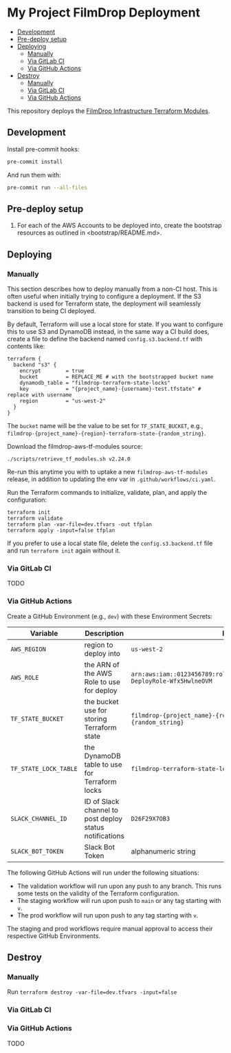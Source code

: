 <!-- omit from toc -->
# My Project FilmDrop Deployment

- [Development](#development)
- [Pre-deploy setup](#pre-deploy-setup)
- [Deploying](#deploying)
  - [Manually](#manually)
  - [Via GitLab CI](#via-gitlab-ci)
  - [Via GitHub Actions](#via-github-actions)
- [Destroy](#destroy)
  - [Manually](#manually-1)
  - [Via GitLab CI](#via-gitlab-ci-1)
  - [Via GitHub Actions](#via-github-actions-1)

This repository deploys the
[FilmDrop Infrastructure Terraform Modules](https://github.com/Element84/filmdrop-aws-tf-modules).

## Development

Install pre-commit hooks:

```bash
pre-commit install
```

And run them with:

```bash
pre-commit run --all-files
```

## Pre-deploy setup

1. For each of the AWS Accounts to be deployed into, create the bootstrap
   resources as outlined in <bootstrap/README.md>.

## Deploying

### Manually

This section describes how to deploy manually from a non-CI host. This is often
useful when initially trying to configure a deployment. If the S3 backend is used
for Terraform state, the deployment will seamlessly transition to being CI deployed.

By default, Terraform will use a local store for state. If you want to configure
this to use S3 and DynamoDB instead, in the same way a CI build does,
create a file to define the backend named `config.s3.backend.tf` with contents like:

```text
terraform {
  backend "s3" {
    encrypt        = true
    bucket         = REPLACE_ME # with the bootstrapped bucket name
    dynamodb_table = "filmdrop-terraform-state-locks"
    key            = "{project_name}-{username}-test.tfstate" # replace with username
    region         = "us-west-2"
  }
}
```

The `bucket` name will be the value to be set for `TF_STATE_BUCKET`, e.g.,
`filmdrop-{project_name}-{region}-terraform-state-{random_string}`.

Download the filmdrop-aws-tf-modules source:

```shell
./scripts/retrieve_tf_modules.sh v2.24.0
```

Re-run this anytime you with to uptake a new `filmdrop-aws-tf-modules` release,
in addition to updating the env var in `.github/workflows/ci.yaml`.

Run the Terraform commands to initialize, validate, plan, and apply the
configuration:

```shell
terraform init
terraform validate
terraform plan -var-file=dev.tfvars -out tfplan
terraform apply -input=false tfplan
```

If you prefer to use a local state file, delete the `config.s3.backend.tf`
file and run `terraform init` again without it.

### Via GitLab CI

TODO

### Via GitHub Actions

Create a GitHub Environment (e.g., `dev`) with these Environment Secrets:

| Variable              | Description                                             | Example                                                                               |
| --------------------- | ------------------------------------------------------- | ------------------------------------------------------------------------------------- |
| `AWS_REGION`          | region to deploy into                                   | `us-west-2`                                                                           |
| `AWS_ROLE`            | the ARN of the AWS Role to use for deploy               | `arn:aws:iam::0123456789:role/appFilmDropDeployRoleBootstrap-DeployRole-Wfx5HwlneOVM` |
| `TF_STATE_BUCKET`     | the bucket use for storing Terraform state              | `filmdrop-{project_name}-{region}-terraform-state-{random_string}`                    |
| `TF_STATE_LOCK_TABLE` | the DynamoDB table to use for Terraform locks           | `filmdrop-terraform-state-locks`                                                      |
| `SLACK_CHANNEL_ID`    | ID of Slack channel to post deploy status notifications | `D26F29X7OB3`                                                                         |
| `SLACK_BOT_TOKEN`     | Slack Bot Token                                         | alphanumeric string                                                                   |

The following GitHub Actions will run under the following situations:

- The validation workflow will run upon any push to any branch. This runs
  some tests on the validity of the Terraform configuration.
- The staging workflow will run upon push to `main` or any tag starting with `v`.
- The prod workflow will run upon push to any tag starting with `v`.

The staging and prod workflows require manual approval to access their respective
GitHub Environments.

## Destroy

### Manually

Run `terraform destroy -var-file=dev.tfvars -input=false`

### Via GitLab CI



### Via GitHub Actions

TODO


